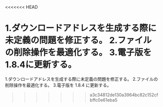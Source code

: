 <<<<<<< HEAD

1.ダウンロードアドレスを生成する際に未定義の問題を修正する。
2.ファイルの削除操作を最適化する。
3.電子版を1.8.4に更新する。
=======
1.ダウンロードアドレスを生成する際に未定義の問題を修正する。 2.ファイルの削除操作を最適化する。 3.電子版を 1.8.4 に更新する。
>>>>>>> a3c34812de130a3964bc82c152cfbffc0e61eba5
